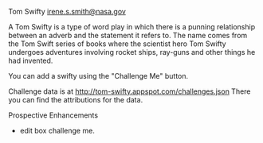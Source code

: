 Tom Swifty
irene.s.smith@nasa.gov


A Tom Swifty is a type of word play in which there is a punning relationship
between an adverb and the statement it refers to. The name comes from the Tom
Swift series of books where the scientist hero Tom Swifty undergoes adventures
involving rocket ships, ray-guns and other things he had invented.

You can add a swifty using the "Challenge Me" button. 

Challenge data is at http://tom-swifty.appspot.com/challenges.json
There you can find the attributions for the data. 

Prospective Enhancements
- edit box challenge me.


